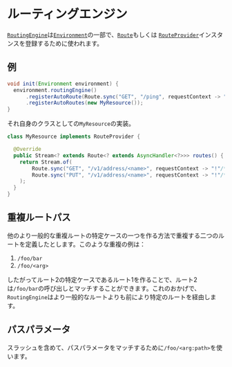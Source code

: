 # ルーティングエンジン

[`RoutingEngine`](/apollo-api/src/main/java/com/spotify/apollo/Environment.java#L72)は[`Environment`](/apollo-api/src/main/java/com/spotify/apollo/Environment.java)の一部で、[`Route`](/apollo-api/src/main/java/com/spotify/apollo/route/Route.java)もしくは
[`RouteProvider`](/apollo-api/src/main/java/com/spotify/apollo/route/RouteProvider.java)インスタンスを登録するために使われます。

## 例

```java
void init(Environment environment) {
  environment.routingEngine()
      .registerAutoRoute(Route.sync("GET", "/ping", requestContext -> "pong"))
      .registerAutoRoutes(new MyResource());
}
```

それ自身のクラスとしての`MyResource`の実装。

```java
class MyResource implements RouteProvider {

  @Override
  public Stream<? extends Route<? extends AsyncHandler<?>>> routes() {
    return Stream.of(
        Route.sync("GET", "/v1/address/<name>", requestContext -> "!"/* do work */),
        Route.sync("PUT", "/v1/address/<name>", requestContext -> "!"/* do work */)
    );
  }
}
```

## 重複ルートパス

他のより一般的な重複ルートの特定ケースの一つを作る方法で重複する二つのルートを定義したとします。このような重複の例は：

1. `/foo/bar`
2. `/foo/<arg>`

したがってルート2の特定ケースであるルート1を作ることで、ルート2は`/foo/bar`の呼び出しとマッチすることができます。これのおかげで、`RoutingEngine`はより一般的なルートよりも前により特定のルートを経由します。

## パスパラメータ

スラッシュを含めて、パスパラメータをマッチするために`/foo/<arg:path>`を使います。
